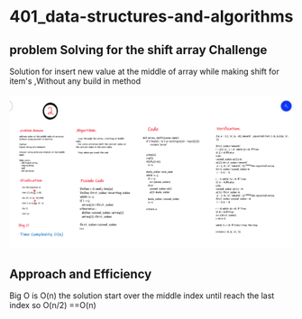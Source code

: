 # 401_data-structures-and-algorithms

## problem Solving for the shift array Challenge

Solution for insert new value at the middle of array while making shift for item's ,Without any build in method
<br><br>
![whiteBoard](../imgs/insertshiftarray.png)

## Approach and Efficiency

Big O is O(n)
the solution start over the middle index until reach the last index so O(n/2) ==O(n)
